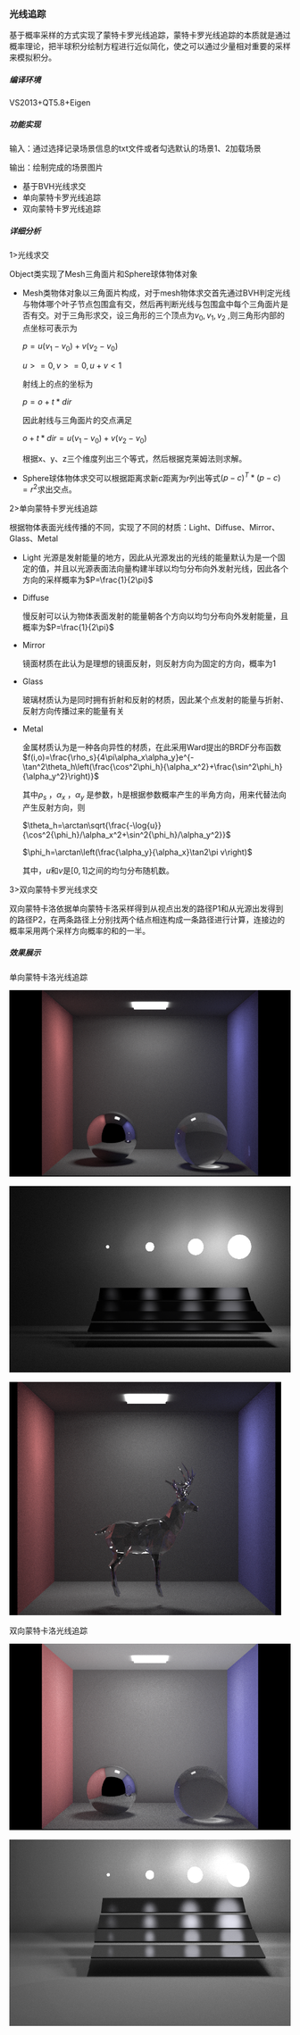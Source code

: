 ### 光线追踪

基于概率采样的方式实现了蒙特卡罗光线追踪，蒙特卡罗光线追踪的本质就是通过概率理论，把半球积分绘制方程进行近似简化，使之可以通过少量相对重要的采样来模拟积分。

##### 编译环境

VS2013+QT5.8+Eigen

##### 功能实现

输入：通过选择记录场景信息的txt文件或者勾选默认的场景1、2加载场景

输出：绘制完成的场景图片
+ 基于BVH光线求交
+ 单向蒙特卡罗光线追踪
+ 双向蒙特卡罗光线追踪

##### 详细分析

1>光线求交

Object类实现了Mesh三角面片和Sphere球体物体对象

- Mesh类物体对象以三角面片构成，对于mesh物体求交首先通过BVH判定光线与物体哪个叶子节点包围盒有交，然后再判断光线与包围盒中每个三角面片是否有交。对于三角形求交，设三角形的三个顶点为$v_0,v_1,v_2$ ,则三角形内部的点坐标可表示为

  $p=u(v_1-v_0)+v(v_2-v_0)$ 

  $u>=0,v>=0,u+v<1$ 

  射线上的点的坐标为

  $p=o+t*dir$

  因此射线与三角面片的交点满足

  $o+t*dir=u(v_1-v_0)+v(v_2-v_0)$

  根据x、y、z三个维度列出三个等式，然后根据克莱姆法则求解。

- Sphere球体物体求交可以根据距离求新$c$距离为$r$列出等式$(p-c)^T*(p-c)=r^2$求出交点。

2>单向蒙特卡罗光线追踪

根据物体表面光线传播的不同，实现了不同的材质：Light、Diffuse、Mirror、Glass、Metal
+ Light
  光源是发射能量的地方，因此从光源发出的光线的能量默认为是一个固定的值，并且以光源表面法向量构建半球以均匀分布向外发射光线，因此各个方向的采样概率为$P=\frac{1}{2\pi}$

+ Diffuse

  慢反射可以认为物体表面发射的能量朝各个方向以均匀分布向外发射能量，且概率为$P=\frac{1}{2\pi}$
+ Mirror

  镜面材质在此认为是理想的镜面反射，则反射方向为固定的方向，概率为1
+ Glass

  玻璃材质认为是同时拥有折射和反射的材质，因此某个点发射的能量与折射、反射方向传播过来的能量有关
+ Metal

  金属材质认为是一种各向异性的材质，在此采用Ward提出的BRDF分布函数
  $f(i,o)=\frac{\rho_s}{4\pi\alpha_x\alpha_y}e^{-\tan^2\theta_h\left(\frac{\cos^2\phi_h}{\alpha_x^2}+\frac{\sin^2\phi_h}{\alpha_y^2}\right)}$

  其中$\rho_s$ ，$\alpha_x$ ，$\alpha_y$ 是参数，h是根据参数概率产生的半角方向，用来代替法向产生反射方向，则

  $\theta_h=\arctan\sqrt{\frac{-\log{u}}{\cos^2{\phi_h}/\alpha_x^2+\sin^2{\phi_h}/\alpha_y^2}}$

  $\phi_h=\arctan\left(\frac{\alpha_y}{\alpha_x}\tan2\pi v\right)$

  其中，$u$和$v$是$[0,1]$之间的均匀分布随机数。

3>双向蒙特卡罗光线求交

双向蒙特卡洛依据单向蒙特卡洛采样得到从视点出发的路径P1和从光源出发得到的路径P2，在两条路径上分别找两个结点相连构成一条路径进行计算，连接边的概率采用两个采样方向概率的和的一半。

##### 效果展示

单向蒙特卡洛光线追踪

![](https://github.com/wb-finalking/Path_Tracing/blob/master/result/1/sample10000_MCSD2.bmp?raw=true)

![](https://github.com/wb-finalking/Path_Tracing/blob/master/result/2/sample10000_MCSD.bmp?raw=true)

![](https://github.com/wb-finalking/Path_Tracing/blob/master/result/3/sample10000_m.bmp?raw=true)

双向蒙特卡洛光线追踪

![](https://github.com/wb-finalking/Path_Tracing/blob/master/result/1/sample1500_MCBD.bmp?raw=true)

![](https://github.com/wb-finalking/Path_Tracing/blob/master/result/2/sample2000_MCBD.bmp?raw=true)